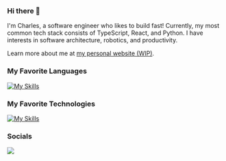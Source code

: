 <!--
**C41M50N/C41M50N** is a ✨ _special_ ✨ repository because its `README.md` (this file) appears on your GitHub profile.

Here are some ideas to get you started:

- 🔭 I’m currently working on ...
- 🌱 I’m currently learning ...
- 👯 I’m looking to collaborate on ...
- 🤔 I’m looking for help with ...
- 💬 Ask me about ...
- 📫 How to reach me: ...
- 😄 Pronouns: ...
- ⚡ Fun fact: ...
-->

### Hi there 👋

I'm Charles, a software engineer who likes to build fast! Currently, my most common tech stack consists of TypeScript, React, and Python. I have interests in software architecture, robotics, and productivity.

Learn more about me at [my personal website (WIP)](https://www.cbuff.dev/?ref=github).


### My Favorite Languages

[![My Skills](https://skillicons.dev/icons?i=ts,go,py,kotlin,java)](https://skillicons.dev)


### My Favorite Technologies

[![My Skills](https://skillicons.dev/icons?i=astro,nextjs,prisma,tailwind,fastapi,postgres,mongodb,redis,docker,gcp,aws,vercel)](https://skillicons.dev)


### Socials
<a href="https://www.linkedin.com/in/charles-buffington" target="_blank" rel="noreferrer">
  <img src="https://img.shields.io/badge/linkedin-%230077B5.svg?style=for-the-badge&logo=linkedin&logoColor=white" />
</a>
